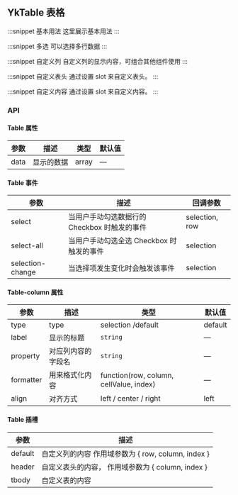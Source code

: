 ## YkTable 表格

:::snippet
基本用法
这里展示基本用法
<TablePrimary/>
:::

:::snippet
多选
可以选择多行数据
<TableCheckbox/>
:::

:::snippet
自定义列
自定义列的显示内容，可组合其他组件使用
<TableCustom/>
:::

:::snippet
自定义表头
通过设置 slot 来自定义表头。
<TableCustomHeader/>
:::

:::snippet
自定义内容
通过设置 slot 来自定义内容。
<TableTbody/>
:::

### API

#### Table 属性

| 参数 | 描述       | 类型  | 默认值 |
| ---- | ---------- | ----- | ------ |
| data | 显示的数据 | array | —      |

#### Table 事件

| 参数             | 描述                                         | 回调参数       |
| ---------------- | -------------------------------------------- | -------------- |
| select           | 当用户手动勾选数据行的 Checkbox 时触发的事件 | selection, row |
| select-all       | 当用户手动勾选全选 Checkbox 时触发的事件     | selection      |
| selection-change | 当选择项发生变化时会触发该事件               | selection      |

#### Table-column 属性

| 参数      | 描述               | 类型                                    | 默认值  |
| --------- | ------------------ | --------------------------------------- | ------- |
| type      | type               | selection /default                      | default |
| label     | 显示的标题         | `string `                               | —       |
| property  | 对应列内容的字段名 | `string`                                | —       |
| formatter | 用来格式化内容     | function(row, column, cellValue, index) | —       |
| align     | 对齐方式           | left / center / right                   | left    |

#### Table 插槽

| 参数    | 描述                                               |
| ------- | -------------------------------------------------- |
| default | 自定义列的内容 作用域参数为 { row, column, index } |
| header  | 自定义表头的内容， 作用域参数为 { column, index }  |
| tbody   | 自定义表的内容                                     |
